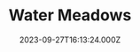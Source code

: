---
date: 2023-09-27T16:13:24.000Z
title: Water Meadows
latitude: 52.038561169492404
longitude: 0.7234260806208037
category: checkin
---